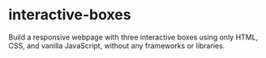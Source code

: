 # interactive-boxes
Build a responsive webpage with three interactive boxes using only HTML, CSS, and vanilla JavaScript, without any frameworks or libraries.
